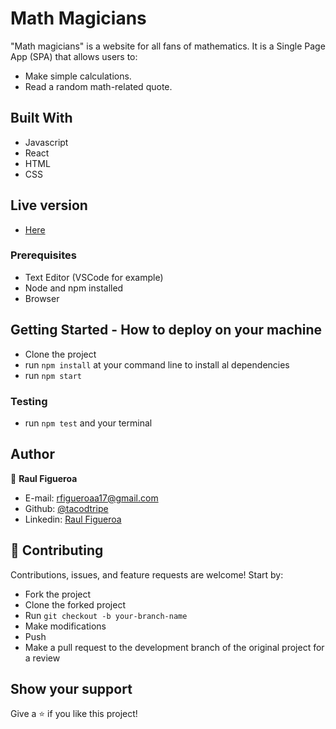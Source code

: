 # Math Magicians

"Math magicians" is a website for all fans of mathematics. It is a Single Page App (SPA) that allows users to:
- Make simple calculations.
- Read a random math-related quote.

## Built With

- Javascript
- React
- HTML
- CSS

## Live version

- [Here](https://tacodtripe-math-magicians.netlify.app/)

### Prerequisites

- Text Editor (VSCode for example)
- Node and npm installed
- Browser

## Getting Started - How to deploy on your machine

- Clone the project
- run `npm install` at your command line to install al dependencies
- run `npm start`

### Testing

- run `npm test` and your terminal

## Author

👤 **Raul Figueroa**

- E-mail: rfigueroaa17@gmail.com
- Github: [@tacodtripe](https://github.com/tacodtripe)
- Linkedin: [Raul Figueroa](https://www.linkedin.com/in/luis-raul-figueroa-soto-63411118a/)

## 🤝 Contributing

Contributions, issues, and feature requests are welcome! Start by:

- Fork the project
- Clone the forked project
- Run `git checkout -b your-branch-name`
- Make modifications
- Push
- Make a pull request to the development branch of the original project for a review

## Show your support

Give a ⭐️ if you like this project!
